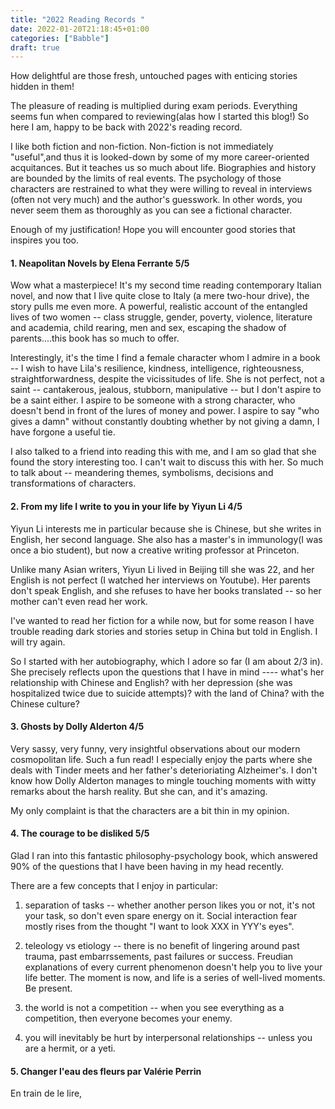 ```yaml
---
title: "2022 Reading Records "
date: 2022-01-20T21:18:45+01:00
categories: ["Babble"]
draft: true
---
```


How delightful are those fresh, untouched pages with enticing stories hidden in them! 

The pleasure of reading is multiplied during exam periods. Everything seems fun when compared to reviewing(alas how I started this blog!) So here I am, happy to be back with 2022's reading record. 

I like both fiction and non-fiction. Non-fiction is not immediately "useful",and thus it is looked-down by some of my more career-oriented acquitances. But it teaches us so much about life. Biographies and history are bounded by the limits of real events. The psychology of those characters are restrained to what they were willing to reveal in interviews (often not very much) and the author's guesswork. In other words, you never seem them as thoroughly as you can see a fictional character. 

Enough of my justification! Hope you will encounter good stories that inspires you too.


#### 1. Neapolitan Novels    by Elena Ferrante     5/5   

Wow what a masterpiece! It's my second time reading contemporary Italian novel, and now that I live quite close to Italy (a mere two-hour drive), the story pulls me even more. A powerful, realistic account of the entangled lives of two women -- class struggle, gender, poverty, violence, literature and academia, child rearing, men and sex, escaping the shadow of parents....this book has so much to offer. 

Interestingly, it's the time I find a female character whom I admire in a book -- I wish to have Lila's resilience, kindness, intelligence, righteousness, straightforwardness, despite the vicissitudes of life. She is not perfect, not a saint -- cantakerous, jealous, stubborn, manipulative -- but I don't aspire to be a saint either. I aspire to be someone with a strong character, who doesn't bend in front of the lures of money and power. I aspire to say "who gives a damn" without constantly doubting whether by not giving a damn, I have forgone a useful tie. 

I also talked to a friend into reading this with me, and I am so glad that she found the story interesting too. I can't wait to discuss this with her. So much to talk about -- meandering themes, symbolisms, decisions and transformations of characters. 


#### 2. From my life I write to you in your life by Yiyun Li 4/5 
Yiyun Li interests me in particular because she is Chinese, but she writes in English, her second language. She also has a master's in immunology(I was once a bio student), but now a creative writing professor at Princeton. 

Unlike many Asian writers, Yiyun Li lived in Beijing till she was 22, and her English is not perfect (I watched  her interviews on Youtube). Her parents don't speak English, and she refuses to have her books translated -- so her mother can't even read her work. 

I've wanted to read her fiction for a while now, but for some reason I have trouble reading dark stories and stories setup in China but told in English. I will try again. 

So I started with her autobiography, which I adore so far (I am about 2/3 in). She precisely reflects upon the questions that I have in mind ---- what's her relationship with Chinese and English? with her depression (she was hospitalized twice due to suicide attempts)? with the land of China? with the Chinese culture?  


#### 3. Ghosts by Dolly Alderton 4/5 
Very sassy, very funny, very insightful observations about our modern cosmopolitan life. Such a fun read! 
I especially enjoy the parts where she deals with Tinder meets and her father's deterioriating Alzheimer's. I don't know how Dolly Alderton manages to mingle touching moments with witty remarks about the harsh reality. But she can, and it's amazing. 

My only complaint is that the characters are a bit thin in my opinion. 

#### 4. The courage to be disliked 5/5 
Glad I ran into this fantastic philosophy-psychology book, which answered 90% of the questions that I have been having in my head recently.

There are a few concepts that I enjoy in particular: 
1. separation of tasks -- whether another person likes you or not, it's not your task, so don't even spare energy on it. Social interaction fear mostly rises from the thought "I want to look XXX in YYY's eyes". 

2. teleology vs etiology -- there is no benefit of lingering around past trauma, past embarrssements, past failures or success. Freudian explanations of every current phenomenon doesn't help you to live your life better. The moment is now, and life is a series of well-lived moments. Be present. 

3. the world is not a competition -- when you see everything as a competition, then everyone becomes your enemy. 

4. you will inevitably be hurt by interpersonal relationships -- unless you are a hermit, or a yeti. 

#### 5. Changer l'eau des fleurs par Valérie Perrin 

En train de le lire, 